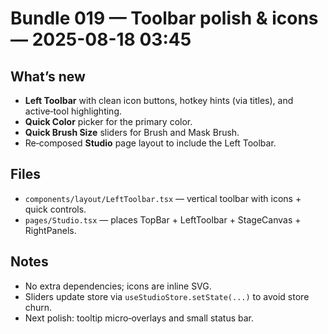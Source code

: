 # Bundle 019 — Toolbar polish & icons — 2025-08-18 03:45

## What’s new
- **Left Toolbar** with clean icon buttons, hotkey hints (via titles), and active‑tool highlighting.
- **Quick Color** picker for the primary color.
- **Quick Brush Size** sliders for Brush and Mask Brush.
- Re‑composed **Studio** page layout to include the Left Toolbar.

## Files
- `components/layout/LeftToolbar.tsx` — vertical toolbar with icons + quick controls.
- `pages/Studio.tsx` — places TopBar + LeftToolbar + StageCanvas + RightPanels.

## Notes
- No extra dependencies; icons are inline SVG.
- Sliders update store via `useStudioStore.setState(...)` to avoid store churn.
- Next polish: tooltip micro‑overlays and small status bar.
